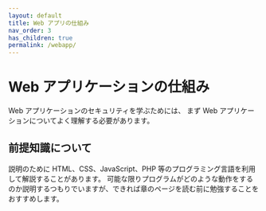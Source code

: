 ```yaml
---
layout: default
title: Web アプリの仕組み
nav_order: 3
has_children: true
permalink: /webapp/
---
```


# Web アプリケーションの仕組み

Web アプリケーションのセキュリティを学ぶためには、
まず Web アプリケーションについてよく理解する必要があります。

## 前提知識について

説明のために HTML、CSS、JavaScript、PHP 等のプログラミング言語を利用して解説することがあります。
可能な限りプログラムがどのような動作をするのか説明するつもりでいますが、できれば章のページを読む前に勉強することをおすすめします。
